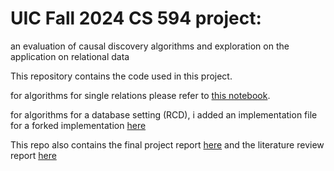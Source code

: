 # UIC Fall 2024 CS 594 project:

an evaluation of causal discovery algorithms and exploration on the application on relational data


This repository contains the code used in this project. 

for algorithms for single relations please refer to [this notebook](./test_causal_discovery_single.ipynb).

for algorithms for a database setting (RCD), i added an implementation file for a forked implementation [here](https://github.com/JayLi2018/sRCD)

This repo also contains the final project report [here](./project_report.pdf) and the literature review report [here](./literature_report.pdf)